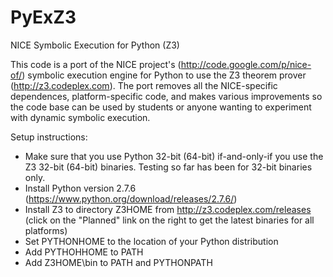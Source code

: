 PyExZ3
======

NICE Symbolic Execution for Python (Z3)

This code is a port of the NICE project's (http://code.google.com/p/nice-of/) 
symbolic execution engine for Python to use the Z3 theorem prover (http://z3.codeplex.com).
The port removes all the NICE-specific dependences, platform-specific code, and
makes various improvements so the code base can be used by students or anyone wanting to
experiment with dynamic symbolic execution.

Setup instructions:

- Make sure that you use Python 32-bit (64-bit) if-and-only-if you use the Z3 32-bit (64-bit) binaries. Testing so far has been for 32-bit binaries only. 
- Install Python version 2.7.6 (https://www.python.org/download/releases/2.7.6/)
- Install Z3 to directory Z3HOME from http://z3.codeplex.com/releases (click on the "Planned" link on the right to get the latest binaries for all platforms)
- Set PYTHONHOME to the location of your Python distribution
- Add PYTHOHHOME to PATH
- Add Z3HOME\bin to PATH and PYTHONPATH
